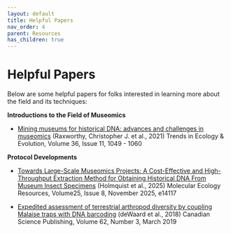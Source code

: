 ```yaml
---
layout: default
title: Helpful Papers
nav_order: 4
parent: Resources
has_children: true
---
```

# Helpful Papers
Below are some helpful papers for folks interested in learning more about the field and its techniques:

**Introductions to the Field of Museomics**
- [Mining museums for historical DNA: advances and challenges in museomics](https://www.cell.com/trends/ecology-evolution/fulltext/S0169-5347(21)00214-7) (Raxworthy, Christopher J. et al., 2021) Trends in Ecology & Evolution, Volume 36, Issue 11, 1049 - 1060

**Protocol Developments**
- [Towards Large-Scale Museomics Projects: A Cost-Effective and High-Throughput Extraction Method for Obtaining Historical DNA From Museum Insect Specimens](https://drive.google.com/drive/folders/1TP9ijT68cDaua0AN1aQhCb1E4x2O5rLi) (Holmquist et al., 2025) Molecular Ecology Resources, Volume25, Issue 8, November 2025, e14117
  
- [Expedited assessment of terrestrial arthropod diversity by coupling Malaise traps with DNA barcoding](https://cdnsciencepub.com/doi/10.1139/gen-2018-0093) (deWaard et al., 2018) Canadian Science Publishing, Volume 62, Number 3, March 2019
